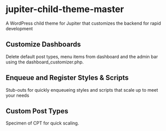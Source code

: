 # jupiter-child-theme-master
A WordPress child theme for Jupiter that customizes the backend for rapid development
## Customize Dashboards
Delete default post types, menu items from dashboard and the admin bar using the dashboard_customizer.php.
## Enqueue and Register Styles & Scripts
Stub-outs for quickly enqueueing styles and scripts that scale up to meet your needs
## Custom Post Types
Specimen of CPT for quick scaling.
